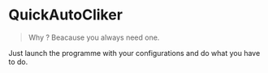 # QuickAutoCliker

> Why ? Beacause you always need one.

Just launch the programme with your configurations and do what you have to do.


